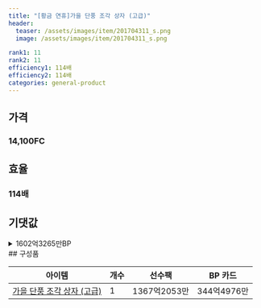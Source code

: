 ```yaml
---
title: "[황금 연휴]가을 단풍 조각 상자 (고급)"
header:
  teaser: /assets/images/item/201704311_s.png
  image: /assets/images/item/201704311_s.png

rank1: 11
rank2: 11
efficiency1: 114배
efficiency2: 114배
categories: general-product
---
```



## 가격
### 14,100FC
## 효율
### 114배
## 기댓값
<details>
<summary>1602억3265만BP</summary>
<div markdown="1">
- 선수팩 1367억2053만BP
  - 수수료 쿠폰 40% 적용 시 1312억5171만BP
  - 수수료 쿠폰 30% 적용 시 1257억8289만BP
  - 수수료 쿠폰 20% 적용 시 1203억1407만BP
- BP 카드 344억4976만BP

</div>
</details>
## 구성품

|아이템|개수|선수팩|BP 카드|
|---|---|---|---|
|[가을 단풍 조각 상자 (고급)](/box/7585)|1|1367억2053만|344억4976만|
